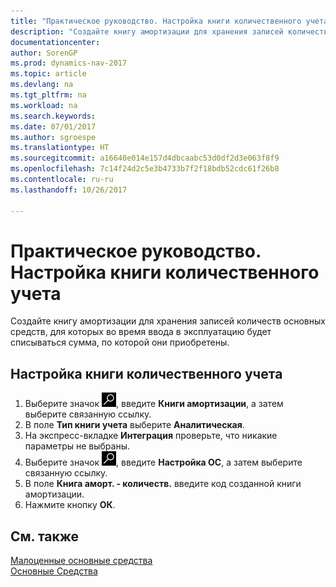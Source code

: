 ```yaml
---
title: "Практическое руководство. Настройка книги количественного учета"
description: "Создайте книгу амортизации для хранения записей количеств основных средств, для которых во время ввода в эксплуатацию будет списываться сумма, по которой они приобретены."
documentationcenter: 
author: SorenGP
ms.prod: dynamics-nav-2017
ms.topic: article
ms.devlang: na
ms.tgt_pltfrm: na
ms.workload: na
ms.search.keywords: 
ms.date: 07/01/2017
ms.author: sgroespe
ms.translationtype: HT
ms.sourcegitcommit: a16640e014e157d4dbcaabc53d0df2d3e063f8f9
ms.openlocfilehash: 7c14f24d2c5e3b4733b7f2f18bdb52cdc61f26b8
ms.contentlocale: ru-ru
ms.lasthandoff: 10/26/2017

---
```

# <a name="how-to-set-up-a-quantity-book"></a>Практическое руководство. Настройка книги количественного учета
Создайте книгу амортизации для хранения записей количеств основных средств, для которых во время ввода в эксплуатацию будет списываться сумма, по которой они приобретены.  

## <a name="to-set-up-a-quantity-book"></a>Настройка книги количественного учета  

1.  Выберите значок ![Поиск страницы или отчета](../../media/ui-search/search_small.png "Значок поиска страницы или отчета"), введите **Книги амортизации**, а затем выберите связанную ссылку.  
2.  В поле **Тип книги учета** выберите **Аналитическая**.  
3.  На экспресс-вкладке **Интеграция** проверьте, что никакие параметры не выбраны.  
4.  Выберите значок ![Поиск страницы или отчета](../../media/ui-search/search_small.png "Значок поиска страницы или отчета"), введите **Настройка ОС**, а затем выберите связанную ссылку.  
5.  В поле **Книга аморт. - количеств.** введите код созданной книги амортизации.  
6.  Нажмите кнопку **ОК**.  

## <a name="see-also"></a>См. также  
 [Малоценные основные средства](undepreciable-fixed-assets.md)   
[Основные Средства](../../fa-manage.md)

